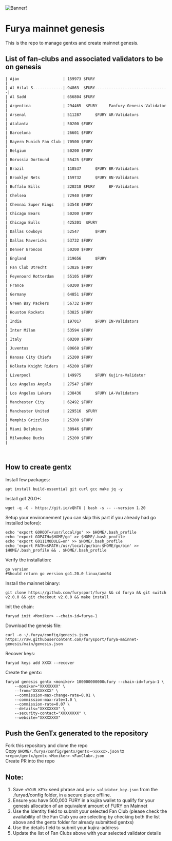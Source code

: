 ![Banner!](assets/loading.png)

# Furya mainnet genesis

This is the repo to manage gentxs and create mainnet genesis.

## List of fan-clubs and associated validators to be on genesis

```
| Ajax                   | 159973 $FURY                                |
|-Al Hilal S-------------|-94863  $FURY--------------------------------|
| Al Sadd                | 656804 $FURY                                |
| Argentina              | 294465  $FURY     Fanfury-Genesis-Validator |
| Arsenal                | 511287      $FURY AR-Validators             |
| Atalanta               | 50200 $FURY                                 |
| Barcelona              | 26601 $FURY                                 |
| Bayern Munich Fan Club | 70500 $FURY                                 |
| Belgium                | 50200 $FURY                                 |
| Borussia Dortmund      | 55425 $FURY                                 |
| Brazil                 | 110537      $FURY BR-Validators             |
| Brooklyn Nets          | 159732      $FURY BN-Validators             |
| Buffalo Bills          | 320218 $FURY      BF-Validators             |
| Chelsea                | 72940 $FURY                                 |
| Chennai Super Kings    | 53548 $FURY                                 |
| Chicago Bears          | 50200 $FURY                                 |
| Chicago Bulls          | 425201  $FURY                               |
| Dallas Cowboys         | 52547       $FURY                           |
| Dallas Mavericks       | 53732 $FURY                                 |
| Denver Broncos         | 50200 $FURY                                 |
| England                | 219656      $FURY                           |
| Fan Club Utrecht       | 53826 $FURY                                 |
| Feyenoord Rotterdam    | 55105 $FURY                                 |
| France                 | 60200 $FURY                                 |
| Germany                | 64851 $FURY                                 |
| Green Bay Packers      | 56732 $FURY                                 |
| Houston Rockets        | 53825 $FURY                                 |
| India                  | 197017      $FURY IN-Validators             |
| Inter Milan            | 53594 $FURY                                 |
| Italy                  | 60200 $FURY                                 |
| Juventus               | 80668 $FURY                                 |
| Kansas City Chiefs     | 25200 $FURY                                 |
| Kolkata Knight Riders  | 45200 $FURY                                 |
| Liverpool              | 149975      $FURY Kujira-Validator          |
| Los Angeles Angels     | 27547 $FURY                                 |
| Los Angeles Lakers     | 238436      $FURY LA-Validators             |
| Manchester City        | 62492 $FURY                                 |
| Manchester United      | 229516  $FURY                               |
| Memphis Grizzlies      | 25200 $FURY                                 |
| Miami Dolphins         | 30946 $FURY                                 |
| Milwaukee Bucks        | 25200 $FURY                                 |



```

## How to create gentx

Install few packages:

```shell
apt install build-essential git curl gcc make jq -y
```

Install go1.20.0+:

```shell
wget -q -O - https://git.io/vQhTU | bash -s -- --version 1.20
```

Setup your environnement (you can skip this part if you already had go installed before):

```shell
echo 'export GOROOT=/usr/local/go' >> $HOME/.bash_profile
echo 'export GOPATH=$HOME/go' >> $HOME/.bash_profile
echo 'export GO111MODULE=on' >> $HOME/.bash_profile
echo 'export PATH=$PATH:/usr/local/go/bin:$HOME/go/bin' >> $HOME/.bash_profile && . $HOME/.bash_profile
```

Verify the installation:

```shell
go version
#Should return go version go1.20.0 linux/amd64
```

Install the mainnet binary:

```shell
git clone https://github.com/furysport/furya && cd furya && git switch v2.0.0 && git checkout v2.0.0 && make install
```

Init the chain:

```shell
furyad init <Moniker> --chain-id=furya-1
```

Download the genesis file:

```shell
curl -o ~/.furya/config/genesis.json https://raw.githubusercontent.com/furysport/furya-mainnet-genesis/main/genesis.json
```
Recover keys:

```shell
furyad keys add XXXX --recover 
```
Create the gentx:

```shell
furyad genesis gentx <moniker> 100000000000ufury --chain-id=furya-1 \
    --moniker="XXXXXXXX" \
    --from="XXXXXXXX" \
    --commission-max-change-rate=0.01 \
    --commission-max-rate=1.0 \
    --commission-rate=0.07 \
    --details="XXXXXXXX" \
    --security-contact="XXXXXXXX" \
    --website="XXXXXXXX"
```

## Push the GenTx generated to the repository

Fork this repository and clone the repo    
Copy `$HOME/.furya/config/gentx/gentx-<xxxxx>.json` to `<repo>/gentx/gentx-<Moniker>-<FanClub>.json`  
Create PR into the repo

##

##

## Note:

1. Save `<YOUR_KEY>` seed phrase and `priv_validator_key.json` from the .furyad/config folder, in a secure place offline.
2. Ensure you have 500,000 FURY in a kujira wallet to qualify for your genesis allocation of an equivalent amount of FURY on Mainnet
3. Use the Identity field to submit your selected Fan Club (please check the availability of the Fan Club you are selecting by checking both the list above and the gentx folder for already submitted gentxs)
4. Use the details field to submit your kujira-address
5. Update the list of Fan Clubs above with your selected validator details
